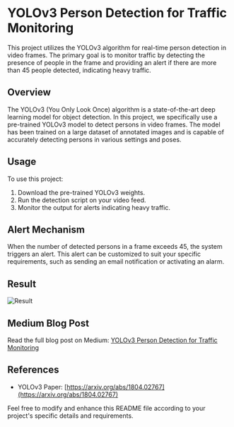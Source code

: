 # YOLOv3 Person Detection for Traffic Monitoring

This project utilizes the YOLOv3 algorithm for real-time person detection in video frames. The primary goal is to monitor traffic by detecting the presence of people in the frame and providing an alert if there are more than 45 people detected, indicating heavy traffic.

## Overview
The YOLOv3 (You Only Look Once) algorithm is a state-of-the-art deep learning model for object detection. In this project, we specifically use a pre-trained YOLOv3 model to detect persons in video frames. The model has been trained on a large dataset of annotated images and is capable of accurately detecting persons in various settings and poses.

## Usage
To use this project:
1. Download the pre-trained YOLOv3 weights.
2. Run the detection script on your video feed.
3. Monitor the output for alerts indicating heavy traffic.

## Alert Mechanism
When the number of detected persons in a frame exceeds 45, the system triggers an alert. This alert can be customized to suit your specific requirements, such as sending an email notification or activating an alarm.

## Result
![Result](https://miro.medium.com/v2/resize:fit:828/format:webp/1*-eqKnq8aZK39x0imU8eDnw.png)

## Medium Blog Post
Read the full blog post on Medium: [YOLOv3 Person Detection for Traffic Monitoring](https://medium.com/@karanpadariya96/multiple-object-detections-in-real-time-using-yolo-algorithm-9db073cce140)

## References
- YOLOv3 Paper: [https://arxiv.org/abs/1804.02767](https://arxiv.org/abs/1804.02767)

Feel free to modify and enhance this README file according to your project's specific details and requirements.
